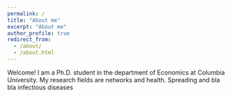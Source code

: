 ```yaml
---
permalink: /
title: "About me"
excerpt: "About me"
author_profile: true
redirect_from: 
  - /about/
  - /about.html
---
```


Welcome!
I am a Ph.D. student in the department of Economics at Columbia University. 
My research fields are networks and health.  Spreading and bla bla infectious diseases 
